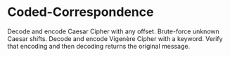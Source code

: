 # Coded-Correspondence
Decode and encode Caesar Cipher with any offset.  Brute-force unknown Caesar shifts.  Decode and encode Vigenère Cipher with a keyword.  Verify that encoding and then decoding returns the original message.
